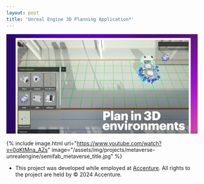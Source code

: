 ```yaml
---
layout: post
title: 'Unreal Engine 3D Planning Application*'
---
```

![metaverse 3d planning tool](/assets/img/projects/metaverse-unrealengine/3d-planning-tools.jpg)

{% include image.html url="https://www.youtube.com/watch?v=0qKtMna_AZs" image="/assets/img/projects/metaverse-unrealengine/semifab_metaverse_title.jpg" %}

* This project was developed while employed at [Accenture](https://www.accenture.com/). All rights to the project are held by © 2024 Accenture.
